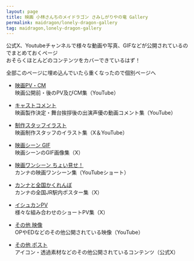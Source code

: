 ```yaml
---
layout: page
title: 映画 小林さんちのメイドラゴン さみしがりやの竜 Gallery
permalink: maidragon/lonely-dragon-gallery
tag: maidragon,lonely-dragon-gallery
---
```


公式X、Youtubeチャンネルで様々な動画や写真、GIFなどが公開されているのでまとめておくページ  
おそらくほとんどのコンテンツをカバーできているはず！

全部このページに埋め込んでいたら重くなったので個別ページへ

- [映画PV・CM](./lonely-dragon-gallery/PV)  
    映画公開前・後のPV及びCM集（YouTube）

- [キャストコメント](./lonely-dragon-gallery/cast_comment)  
    映画製作決定・舞台挨拶後の出演声優の動画コメント集（YouTube）

- [制作スタッフイラスト](./lonely-dragon-gallery/staff)  
    映画制作スタッフのイラスト集（X＆YouTube）

- [映画シーン GIF](./lonely-dragon-gallery/scene_gif)  
    映画シーンのGIF画像集（X）

- [映画ワンシーン ちょい見せ！](./lonely-dragon-gallery/tyoimise)  
    カンナの映画ワンシーン集（YouTubeショート）

- [カンナと全国かくれんぼ](./lonely-dragon-gallery/kanna_poster)  
    カンナの全国JR駅内ポスター集（X）

- [イシュカンPV](./lonely-dragon-gallery/isyukanPV)  
    様々な組み合わせのショートPV集（X）

- [その他 映像](./lonely-dragon-gallery/other_movie)  
    OPやEDなどのその他公開されている映像（YouTube）

- [その他 ポスト](./lonely-dragon-gallery/other_post)  
    アイコン・透過素材などのその他公開されているコンテンツ（公式X）
